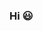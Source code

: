 ### Hi 😃

<!--
**KarolynBodie/KarolynBodie** is a ✨ _special_ ✨ repository because its `README.md` (this file) appears on your GitHub profile.

Here are some ideas to get you started:

- 🌱 I’m currently learning learning Git and Web Development.
- ⚡ Fun fact: I like learning about other cultures and learning new recipes.

http://gph.is/1eayIBL





-->
